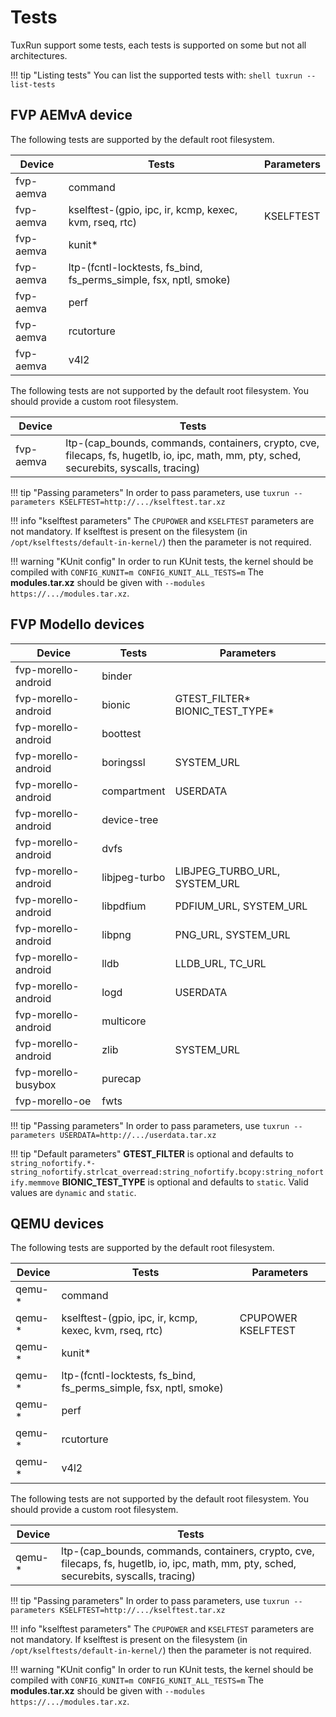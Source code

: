 # Tests

TuxRun support some tests, each tests is supported on some but not all architectures.

!!! tip "Listing tests"
    You can list the supported tests with:
    ```shell
    tuxrun --list-tests
    ```

## FVP AEMvA device

The following tests are supported by the default root filesystem.

Device    | Tests                                                             | Parameters |
----------|-------------------------------------------------------------------|------------|
fvp-aemva | command                                                           |            |
fvp-aemva | kselftest-(gpio, ipc, ir, kcmp, kexec, kvm, rseq, rtc)            |  KSELFTEST |
fvp-aemva | kunit\*                                                           |            |
fvp-aemva | ltp-(fcntl-locktests, fs_bind, fs_perms_simple, fsx, nptl, smoke) |            |
fvp-aemva | perf                                                              |            |
fvp-aemva | rcutorture                                                        |            |
fvp-aemva | v4l2                                                              |            |

The following tests are not supported by the default root filesystem. You should
provide a custom root filesystem.

Device    | Tests                                                                                                                                         |
----------|-----------------------------------------------------------------------------------------------------------------------------------------------|
fvp-aemva | ltp-(cap_bounds, commands, containers, crypto, cve, filecaps, fs, hugetlb, io, ipc, math, mm, pty, sched, securebits, syscalls, tracing)      |

!!! tip "Passing parameters"
    In order to pass parameters, use `tuxrun --parameters KSELFTEST=http://.../kselftest.tar.xz`

!!! info "kselftest parameters"
    The `CPUPOWER` and `KSELFTEST` parameters are not mandatory. If kselftest
    is present on the filesystem (in `/opt/kselftests/default-in-kernel/`) then the
    parameter is not required.

!!! warning "KUnit config"
    In order to run KUnit tests, the kernel should be compiled with
    ```
    CONFIG_KUNIT=m
    CONFIG_KUNIT_ALL_TESTS=m
    ```
    The **modules.tar.xz** should be given with `--modules https://.../modules.tar.xz`.


## FVP Modello devices

Device              | Tests        | Parameters                       |
--------------------|--------------|----------------------------------|
fvp-morello-android | binder       |                                  |
fvp-morello-android | bionic       | GTEST_FILTER\* BIONIC_TEST_TYPE\*|
fvp-morello-android | boottest     |                                  |
fvp-morello-android | boringssl    | SYSTEM_URL                       |
fvp-morello-android | compartment  | USERDATA                         |
fvp-morello-android | device-tree  |                                  |
fvp-morello-android | dvfs         |                                  |
fvp-morello-android | libjpeg-turbo| LIBJPEG_TURBO_URL, SYSTEM_URL    |
fvp-morello-android | libpdfium    | PDFIUM_URL, SYSTEM_URL           |
fvp-morello-android | libpng       | PNG_URL, SYSTEM_URL              |
fvp-morello-android | lldb         | LLDB_URL, TC_URL                 |
fvp-morello-android | logd         | USERDATA                         |
fvp-morello-android | multicore    |                                  |
fvp-morello-android | zlib         | SYSTEM_URL                       |
fvp-morello-busybox | purecap      |                                  |
fvp-morello-oe      | fwts         |                                  |

!!! tip "Passing parameters"
    In order to pass parameters, use `tuxrun --parameters USERDATA=http://.../userdata.tar.xz`

!!! tip "Default parameters"
    **GTEST_FILTER** is optional and defaults to
    ```
    string_nofortify.*-string_nofortify.strlcat_overread:string_nofortify.bcopy:string_nofortify.memmove
    ```
    **BIONIC_TEST_TYPE** is optional and defaults to `static`. Valid values are `dynamic` and `static`.

## QEMU devices

The following tests are supported by the default root filesystem.

Device  | Tests                                                             | Parameters         |
--------|-------------------------------------------------------------------|--------------------|
qemu-\* | command                                                           |                    |
qemu-\* | kselftest-(gpio, ipc, ir, kcmp, kexec, kvm, rseq, rtc)            | CPUPOWER KSELFTEST |
qemu-\* | kunit\*                                                           |                    |
qemu-\* | ltp-(fcntl-locktests, fs_bind, fs_perms_simple, fsx, nptl, smoke) |                    |
qemu-\* | perf                                                              |                    |
qemu-\* | rcutorture                                                        |                    |
qemu-\* | v4l2                                                              |                    |

The following tests are not supported by the default root filesystem. You should
provide a custom root filesystem.

Device  | Tests                                                                                                                                    |
--------|------------------------------------------------------------------------------------------------------------------------------------------|
qemu-\* | ltp-(cap_bounds, commands, containers, crypto, cve, filecaps, fs, hugetlb, io, ipc, math, mm, pty, sched, securebits, syscalls, tracing) |

!!! tip "Passing parameters"
    In order to pass parameters, use `tuxrun --parameters KSELFTEST=http://.../kselftest.tar.xz`

!!! info "kselftest parameters"
    The `CPUPOWER` and `KSELFTEST` parameters are not mandatory. If kselftest
    is present on the filesystem (in `/opt/kselftests/default-in-kernel/`) then the
    parameter is not required.

!!! warning "KUnit config"
    In order to run KUnit tests, the kernel should be compiled with
    ```
    CONFIG_KUNIT=m
    CONFIG_KUNIT_ALL_TESTS=m
    ```
    The **modules.tar.xz** should be given with `--modules https://.../modules.tar.xz`.
